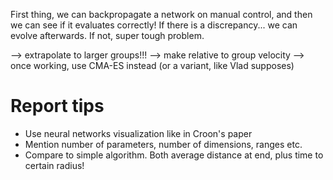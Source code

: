 First thing, we can backpropagate a network on manual control,
and then we can see if it evaluates correctly! If there is a
discrepancy... we can evolve afterwards. If not, super
tough problem.

--> extrapolate to larger groups!!!
--> make relative to group velocity
--> once working, use CMA-ES instead (or a variant, like Vlad supposes)

# Report tips
- Use neural networks visualization like in Croon's paper
- Mention number of parameters, number of dimensions, ranges etc.
- Compare to simple algorithm. Both average distance at end, plus time to certain radius!